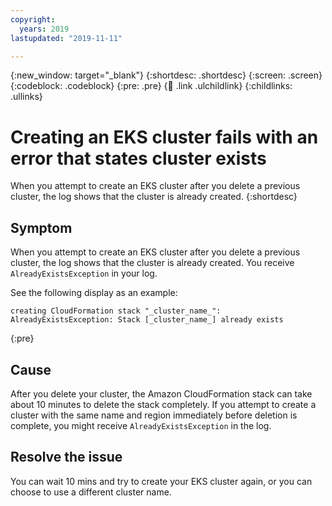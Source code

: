 ```yaml
---
copyright:
  years: 2019
lastupdated: "2019-11-11"

---
```


{:new_window: target="_blank"}
{:shortdesc: .shortdesc}
{:screen: .screen}
{:codeblock: .codeblock}
{:pre: .pre}
{:child: .link .ulchildlink}
{:childlinks: .ullinks}

# Creating an EKS cluster fails with an error that states cluster exists

When you attempt to create an EKS cluster after you delete a previous cluster, the log shows that the cluster is already created.
{:shortdesc}

## Symptom

When you attempt to create an EKS cluster after you delete a previous cluster, the log shows that the cluster is already created. You receive `AlreadyExistsException` in your log. <!-- Issue #773 -->

See the following display as an example:

  ```
  creating CloudFormation stack "_cluster_name_": AlreadyExistsException: Stack [_cluster_name_] already exists
  ```
  {:pre}

## Cause

After you delete your cluster, the Amazon CloudFormation stack can take about 10 minutes to delete the stack completely. If you attempt to create a cluster with the same name and region immediately before deletion is complete, you might receive `AlreadyExistsException` in the log.

## Resolve the issue

You can wait 10 mins and try to create your EKS cluster again, or you can choose to use a different cluster name.
